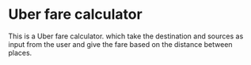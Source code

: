 # Uber fare calculator

This is a Uber fare calculator. which take the destination and sources as input from the user and give the fare based on the distance between places.
